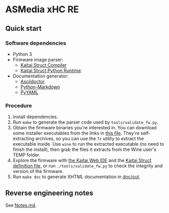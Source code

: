 # ASMedia xHC RE


## Quick start

### Software dependencies

* Python 3
* Firmware image parser:
  * [Kaitai Struct Compiler][ksc]
  * [Kaitai Struct Python Runtime][kspr]
* Documentation generator:
  * [Asciidoctor][asciidoctor]
  * [Python-Markdown][python-markdown]
  * [PyYAML][pyyaml]

### Procedure

1. Install dependencies.
2. Run `make` to generate the parser code used by
   `tools/validate_fw.py`.
3. Obtain the firmware binaries you're interested in. You can download
   some installer executables from the links in [this file][urls].
   They're self-extracting archives, so you can use the `7z` utility to
   extract the executable inside. Use `wine` to run the extracted
   executable (no need to finish the install), then grab the files it
   extracts from the Wine user's TEMP folder.
4. Explore the firmware with [the Kaitai Web IDE][ide] and the
   [Kaitai Struct definition file][ksy], or run `./tools/validate_fw.py`
   to check the integrity and version of the firmware.
5. Run `make doc` to generate XHTML documentation in [doc/out][doc].


## Reverse engineering notes

See [Notes.md](doc/Notes.md).


[ksc]: https://github.com/kaitai-io/kaitai_struct_compiler
[kspr]: https://github.com/kaitai-io/kaitai_struct_python_runtime
[asciidoctor]: https://asciidoctor.org/
[python-markdown]: https://python-markdown.github.io/
[pyyaml]: https://pyyaml.org/
[urls]: firmware-urls.txt
[ide]: https://ide.kaitai.io/
[ksy]: tools/asm_fw.ksy
[doc]: doc/out

